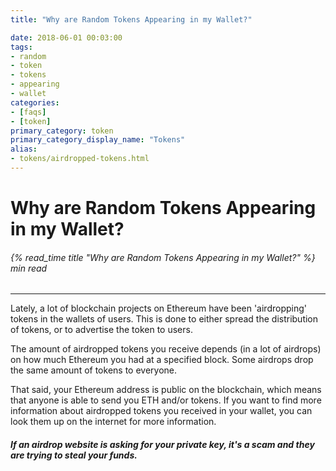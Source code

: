 ```yaml
---
title: "Why are Random Tokens Appearing in my Wallet?"

date: 2018-06-01 00:03:00
tags:
- random
- token
- tokens
- appearing
- wallet
categories:
- [faqs]
- [token]
primary_category: token
primary_category_display_name: "Tokens"
alias:
- tokens/airdropped-tokens.html
---
```


# __Why are Random Tokens Appearing in my Wallet?__
###### {% read_time title "Why are Random Tokens Appearing in my Wallet?" %} min read
***

Lately, a lot of blockchain projects on Ethereum have been 'airdropping' tokens in the wallets of users. This is done to either spread the distribution of tokens, or to advertise the token to users.

The amount of airdropped tokens you receive depends (in a lot of airdrops) on how much Ethereum you had at a specified block. Some airdrops drop the same amount of tokens to everyone.

That said, your Ethereum address is public on the blockchain, which means that anyone is able to send you ETH and/or tokens. If you want to find more information about airdropped tokens you received in your wallet, you can look them up on the internet for more information.

#### _If an airdrop website is asking for your private key, it's a scam and they are trying to steal your funds._